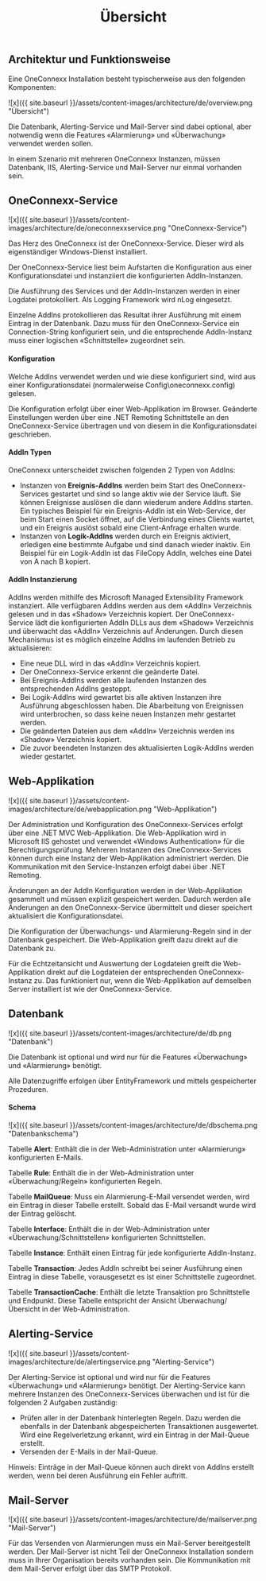 ﻿---
layout: page
title: Übersicht
permalink: "architecture/de/overview/"
---

## Architektur und Funktionsweise

Eine OneConnexx Installation besteht typischerweise aus den folgenden Komponenten:

![x]({{ site.baseurl }}/assets/content-images/architecture/de/overview.png "Übersicht")

Die Datenbank, Alerting-Service und Mail-Server sind dabei optional, aber notwendig wenn die Features «Alarmierung» und «Überwachung» verwendet werden sollen.

In einem Szenario mit mehreren OneConnexx Instanzen, müssen Datenbank, IIS, Alerting-Service und Mail-Server nur einmal vorhanden sein.

## OneConnexx-Service

![x]({{ site.baseurl }}/assets/content-images/architecture/de/oneconnexxservice.png "OneConnexx-Service")

Das Herz des OneConnexx ist der OneConnexx-Service. Dieser wird als eigenständiger Windows-Dienst installiert.

Der OneConnexx-Service liest beim Aufstarten die Konfiguration aus einer Konfigurationsdatei und instanziiert die konfigurierten AddIn-Instanzen.

Die Ausführung des Services und der AddIn-Instanzen werden in einer Logdatei protokolliert. Als Logging Framework wird nLog eingesetzt.

Einzelne AddIns protokollieren das Resultat ihrer Ausführung mit einem Eintrag in der Datenbank. Dazu muss für den OneConnexx-Service ein Connection-String konfiguriert sein, und die entsprechende AddIn-Instanz muss einer logischen «Schnittstelle» zugeordnet sein.

#### Konfiguration

Welche AddIns verwendet werden und wie diese konfiguriert sind, wird aus einer Konfigurationsdatei
(normalerweise Config\oneconnexx.config) gelesen.

Die Konfiguration erfolgt über einer Web-Applikation im Browser. Geänderte Einstellungen werden über
eine .NET Remoting Schnittstelle an den OneConnexx-Service übertragen und von diesem in die Konfigurationsdatei geschrieben.

#### AddIn Typen

OneConnexx unterscheidet zwischen folgenden 2 Typen von AddIns:
* Instanzen von **Ereignis-AddIns** werden beim Start des OneConnexx-Services gestartet und sind so lange aktiv
wie der Service läuft. Sie können Ereignisse auslösen die dann wiederum andere AddIns starten. Ein typisches Beispiel
für ein Ereignis-AddIn ist ein Web-Service, der beim Start einen Socket öffnet, auf die Verbindung eines Clients wartet,
und ein Ereignis auslöst sobald eine Client-Anfrage erhalten wurde.
* Instanzen von **Logik-AddIns** werden durch ein Ereignis aktiviert, erledigen eine bestimmte Aufgabe und sind danach
wieder inaktiv. Ein Beispiel für ein Logik-AddIn ist das FileCopy AddIn, welches eine Datei von A nach B kopiert.

#### AddIn Instanzierung

AddIns werden mithilfe des Microsoft Managed Extensibility Framework instanziert. Alle verfügbaren AddIns
werden aus dem «AddIn» Verzeichnis gelesen und in das «Shadow» Verzeichnis kopiert. Der OneConnexx-Service
lädt die konfigurierten AddIn DLLs aus dem «Shadow» Verzeichnis und überwacht das «AddIn» Verzeichnis auf Änderungen.
Durch diesen Mechanismus ist es möglich einzelne AddIns im laufenden Betrieb zu aktualisieren:
* Eine neue DLL wird in das «AddIn» Verzeichnis kopiert.
* Der OneConnexx-Service erkennt die geänderte Datei.
* Bei Ereignis-AddIns werden alle laufenden Instanzen des entsprechenden AddIns  gestoppt.
* Bei Logik-AddIns wird gewartet bis alle aktiven Instanzen ihre Ausführung abgeschlossen haben.
Die Abarbeitung von Ereignissen wird unterbrochen, so dass keine neuen Instanzen mehr gestartet werden.
* Die geänderten Dateien aus dem «AddIn» Verzeichnis werden ins «Shadow» Verzeichnis kopiert.
* Die zuvor beendeten Instanzen des aktualisierten Logik-AddIns werden wieder gestartet.

## Web-Applikation

![x]({{ site.baseurl }}/assets/content-images/architecture/de/webapplication.png "Web-Applikation")

Der Administration und Konfiguration des OneConnexx-Services erfolgt über eine .NET MVC Web-Applikation.
Die Web-Applikation wird in Microsoft IIS gehostet und verwendet «Windows Authentication» für die Berechtigungsprüfung.
Mehreren Instanzen des OneConnexx-Services können durch eine Instanz der Web-Applikation administriert werden.
Die Kommunikation mit den Service-Instanzen erfolgt dabei über .NET Remoting.

Änderungen an der AddIn Konfiguration werden in der Web-Applikation gesammelt und müssen explizit gespeichert werden.
Dadurch werden alle Änderungen an den OneConnexx-Service übermittelt und dieser speichert aktualisiert die Konfigurationsdatei.

Die Konfiguration der Überwachungs- und Alarmierung-Regeln sind in der Datenbank gespeichert. Die Web-Applikation greift
dazu direkt auf die Datenbank zu.

Für die Echtzeitansicht und Auswertung der Logdateien greift die Web-Applikation direkt auf die Logdateien der
entsprechenden OneConnexx-Instanz zu. Das funktioniert nur, wenn die Web-Applikation auf demselben Server installiert
ist wie der OneConnexx-Service.

## Datenbank

![x]({{ site.baseurl }}/assets/content-images/architecture/de/db.png "Datenbank")

Die Datenbank ist optional und wird nur für die Features «Überwachung» und «Alarmierung» benötigt.

Alle Datenzugriffe erfolgen über EntityFramework und mittels gespeicherter Prozeduren.

#### Schema

![x]({{ site.baseurl }}/assets/content-images/architecture/de/dbschema.png "Datenbankschema")

Tabelle **Alert**: Enthält die in der Web-Administration unter «Alarmierung» konfigurierten E-Mails. 

Tabelle **Rule**: Enthält die in der Web-Administration unter «Überwachung/Regeln» konfigurierten Regeln.

Tabelle **MailQueue**: Muss ein Alarmierung-E-Mail versendet werden, wird ein Eintrag in dieser Tabelle erstellt. Sobald das E-Mail versandt wurde wird der Eintrag gelöscht.

Tabelle **Interface**: Enthält die in der Web-Administration unter «Überwachung/Schnittstellen» konfigurierten Schnittstellen.

Tabelle **Instance**: Enthält einen Eintrag für jede konfigurierte AddIn-Instanz.

Tabelle **Transaction**: Jedes AddIn schreibt bei seiner Ausführung einen Eintrag in diese Tabelle, vorausgesetzt es ist einer Schnittstelle zugeordnet.

Tabelle **TransactionCache**: Enthält die letzte Transaktion pro Schnittstelle und Endpunkt. Diese Tabelle entspricht der Ansicht Überwachung/Übersicht in der Web-Administration.


## Alerting-Service

![x]({{ site.baseurl }}/assets/content-images/architecture/de/alertingservice.png "Alerting-Service")

Der Alerting-Service ist optional und wird nur für die Features «Überwachung» und «Alarmierung» benötigt.
Der Alerting-Service kann mehrere Instanzen des OneConnexx-Services überwachen und ist für die folgenden 2 Aufgaben zuständig:
* Prüfen aller in der Datenbank hinterlegten Regeln. Dazu werden die ebenfalls in der Datenbank abgespeicherten Transaktionen ausgewertet. Wird eine Regelverletzung erkannt, wird ein Eintrag in der Mail-Queue erstellt.
* Versenden der E-Mails in der Mail-Queue.

Hinweis: Einträge in der Mail-Queue können auch direkt von AddIns erstellt werden, wenn bei deren Ausführung ein Fehler auftritt.

## Mail-Server

![x]({{ site.baseurl }}/assets/content-images/architecture/de/mailserver.png "Mail-Server")

Für das Versenden von Alarmierungen muss ein Mail-Server bereitgestellt werden.
Der Mail-Server ist nicht Teil der OneConnexx Installation sondern muss in Ihrer Organisation bereits vorhanden sein.
Die Kommunikation mit dem Mail-Server erfolgt über das SMTP Protokoll.
